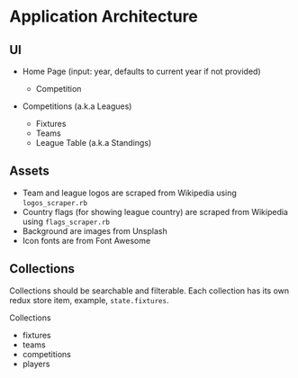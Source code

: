 # Application Architecture

## UI
* Home Page (input: year, defaults to current year if not provided)
  * Competition

* Competitions (a.k.a Leagues)
  * Fixtures
  * Teams
  * League Table (a.k.a Standings)

## Assets
* Team and league logos are scraped from Wikipedia using `logos_scraper.rb`
* Country flags (for showing league country) are scraped from Wikipedia using `flags_scraper.rb`
* Background are images from Unsplash
* Icon fonts are from Font Awesome


## Collections
Collections should be searchable and filterable. Each collection has its own
redux store item, example, `state.fixtures`.

Collections
  * fixtures
  * teams
  * competitions
  * players

